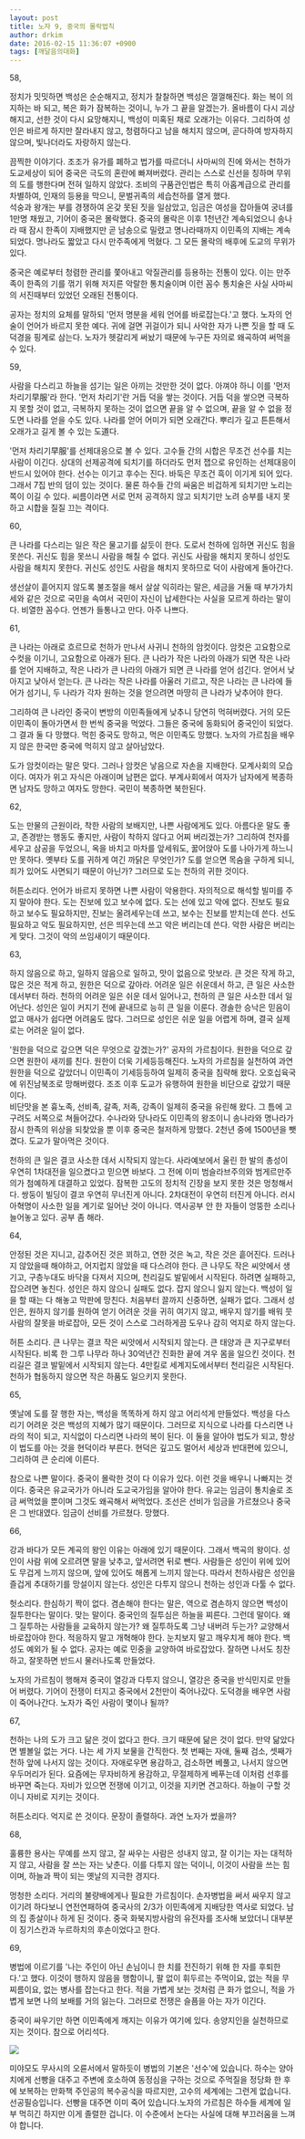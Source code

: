 ```yaml
---
layout: post
title: 노자 9, 중국의 몰락법칙
author: drkim
date: 2016-02-15 11:36:07 +0900
tags: [깨달음의대화]
---
```

58, 

  


정치가 밋밋하면 백성은 순순해지고, 정치가 찰찰하면 백성은 껄껄해진다. 화는 복이 의지하는 바 되고, 복은 화가 잠복하는 것이니, 누가 그 끝을 알겠는가. 올바름이 다시 괴상해지고, 선한 것이 다시 요망해지니, 백성이 미혹된 채로 오래가는 이유다. 그리하여 성인은 바르게 하지만 잘라내지 않고, 청렴하다고 남을 해치지 않으며, 곧다하여 방자하지 않으며, 빛나더라도 자랑하지 않는다.

  


끔찍한 이야기다. 조조가 유가를 폐하고 법가를 따르더니 사마씨의 진에 와서는 천하가 도교세상이 되어 중국은 극도의 혼란에 빠져버렸다. 관리는 스스로 신선을 칭하며 무위의 도를 행한다며 전혀 일하지 않았다. 조비의 구품관인법은 특히 아홉계급으로 관리를 차별하여, 인재의 등용을 막으니, 문벌귀족의 세습천하를 열게 했다.     
석숭과 왕개는 부를 경쟁하여 온갖 못된 짓을 일삼았고, 임금은 여성을 잡아들여 궁녀를 1만명 채웠고, 기어이 중국은 몰락했다. 중국의 몰락은 이후 1천년간 계속되었으니 송나라 때 잠시 한족이 지배했지만 곧 남송으로 밀렸고 명나라때까지 이민족의 지배는 계속되었다. 명나라도 짧았고 다시 만주족에게 먹혔다. 그 모든 몰락의 배후에 도교의 무위가 있다.   
      
중국은 예로부터 청렴한 관리를 쫓아내고 악질관리를 등용하는 전통이 있다. 이는 만주족이 한족의 기를 꺾기 위해 저지른 악랄한 통치술이며 이런 꼼수 통치술은 사실 사마씨의 서진때부터 있었던 오래된 전통이다.  
      
공자는 정치의 요체를 말하되 '먼저 명분을 세워 언어를 바로잡는다.'고 했다. 노자의 언술이 언어가 바르지 못한 예다. 귀에 걸면 귀걸이가 되니 사악한 자가 나쁜 짓을 할 때 도덕경을 핑계로 삼는다. 노자가 헷갈리게 써놨기 때문에 누구든 자의로 왜곡하여 써먹을 수 있다. 

  


59, 

  


사람을 다스리고 하늘을 섬기는 일은 아끼는 것만한 것이 없다. 아껴야 하니 이를 '먼저 차리기早服'라 한다. '먼저 차리기'란 거듭 덕을 쌓는 것이다. 거듭 덕을 쌓으면 극복하지 못할 것이 없고, 극복하지 못하는 것이 없으면 끝을 알 수 없으며, 끝을 알 수 없을 정도면 나라를 얻을 수도 있다. 나라를 얻어 어미가 되면 오래간다. 뿌리가 깊고 튼튼해서 오래가고 길게 볼 수 있는 도道다. 

  


'먼저 차리기早服'를 선제대응으로 볼 수 있다. 고수들 간의 시합은 무조건 선수를 치는 사람이 이긴다. 상대의 선제공격에 되치기를 하더라도 먼저 잽으로 유인하는 선제대응이 반드시 있어야 한다. 선수는 이기고 후수는 진다. 바둑은 무조건 흑이 이기게 되어 있다. 그래서 7집 반의 덤이 있는 것이다. 물론 하수들 간의 싸움은 비겁하게 되치기만 노리는 쪽이 이길 수 있다. 씨름이라면 서로 먼저 공격하지 않고 되치기만 노려 승부를 내지 못하고 시합을 질질 끄는 격이다. 

  


60, 

  


큰 나라를 다스리는 일은 작은 물고기를 삶듯이 한다. 도로서 천하에 임하면 귀신도 힘을 못쓴다. 귀신도 힘을 못쓰니 사람을 해칠 수 없다. 귀신도 사람을 해치지 못하니 성인도 사람을 해치지 못한다. 귀신도 성인도 사람을 해치지 못하므로 덕이 사람에게 돌아간다. 

  


생선살이 흩어지지 않도록 불조절을 해서 살살 익히라는 말은, 세금을 거둘 때 부가가치세와 같은 것으로 국민을 속여서 국민이 자신이 납세한다는 사실을 모르게 하라는 말이다. 비열한 꼼수다. 언젠가 들통나고 만다. 아주 나쁘다. 

  


61, 

  


큰 나라는 아래로 흐르므로 천하가 만나서 사귀니 천하의 암컷이다. 암컷은 고요함으로 수컷을 이기니, 고요함으로 아래가 된다. 큰 나라가 작은 나라의 아래가 되면 작은 나라를 얻어 지배하고, 작은 나라가 큰 나라의 아래가 되면 큰 나라를 얻어 섬긴다. 얻어서 낮아지고 낮아서 얻는다. 큰 나라는 작은 나라를 아울러 기르고, 작은 나라는 큰 나라에 들어가 섬기니, 두 나라가 각자 원하는 것을 얻으려면 마땅히 큰 나라가 낮추어야 한다. 

  


그리하여 큰 나라인 중국이 변방의 이민족들에게 낮추니 당연히 먹혀버렸다. 거의 모든 이민족이 돌아가면서 한 번씩 중국을 먹었다. 그들은 중국에 동화되어 중국인이 되었다. 그 결과 둘 다 망했다. 먹힌 중국도 망하고, 먹은 이민족도 망했다. 노자의 가르침을 배우지 않은 한국만 중국에 먹히지 않고 살아남았다.   
      
도가 암컷이라는 말은 맞다. 그러나 암컷은 낳음으로 자손을 지배한다. 모계사회의 모습이다. 여자가 위고 자식은 아래이며 남편은 없다. 부계사회에서 여자가 남자에게 복종하면 남자도 망하고 여자도 망한다. 국민이 복종하면 북한된다. 

  


62, 

  


도는 만물의 근원이라, 착한 사람의 보배지만, 나쁜 사람에게도 있다. 아름다운 말도 좋고, 존경받는 행동도 좋지만, 사람이 착하지 않다고 어찌 버리겠는가? 그리하여 천자를 세우고 삼공을 두었으니, 옥을 바치고 마차를 앞세워도, 꿇어앉아 도를 나아가게 하느니만 못하다. 옛부타 도를 귀하게 여긴 까닭은 무엇인가? 도를 얻으면 목숨을 구하게 되니, 죄가 있어도 사면되기 때문이 아닌가? 그러므로 도는 천하의 귀한 것이다. 

  


허튼소리다. 언어가 바르지 못하면 나쁜 사람이 악용한다. 자의적으로 해석할 빌미를 주지 말아야 한다. 도는 진보에 있고 보수에 없다. 도는 선에 있고 악에 없다. 진보도 필요하고 보수도 필요하지만, 진보는 올려세우는데 쓰고, 보수는 진보를 받치는데 쓴다. 선도 필요하고 악도 필요하지만, 선은 띄우는데 쓰고 악은 버리는데 쓴다. 악한 사람은 버리는게 맞다. 그것이 악의 쓰임새이기 때문이다. 

  


63, 

  


하지 않음으로 하고, 일하지 않음으로 일하고, 맛이 없음으로 맛보라. 큰 것은 작게 하고, 많은 것은 적게 하고, 원한은 덕으로 갚아라. 어려운 일은 쉬운데서 하고, 큰 일은 사소한 데서부터 하라. 천하의 어려운 일은 쉬운 데서 일어나고, 천하의 큰 일은 사소한 데서 일어난다. 성인은 일이 커지기 전에 끝내므로 능히 큰 일을 이룬다. 경솔한 승낙은 믿음이 없고 매사가 쉽다면 어려움도 많다. 그러므로 성인은 쉬운 일을 어렵게 하며, 결국 실제로는 어려운 일이 없다.

  


'원한을 덕으로 갚으면 덕은 무엇으로 갚겠는가?' 공자의 가르침이다. 원한을 덕으로 갚으면 원한이 새끼를 친다. 원한이 더욱 기세등등해진다. 노자의 가르침을 실천하여 과연 원한을 덕으로 갚았더니 이민족이 기세등등하여 일제히 중국을 침략해 왔다. 오호십육국에 위진남북조로 망해버렸다. 조조 이후 도교가 유행하여 원한을 비단으로 갚았기 때문이다.     
비단맛을 본 흉노족, 선비족, 갈족, 저족, 강족이 일제히 중국을 유린해 왔다. 그 틈에 고구려도 서쪽으로 쳐들어갔다. 수나라와 당나라도 이민족의 왕조이니 송나라와 명나라가 잠시 한족의 위상을 되찾았을 뿐 이후 중국은 철저하게 망했다. 2천년 중에 1500년을 뺏겼다. 도교가 말아먹은 것이다.   
      
천하의 큰 일은 결코 사소한 데서 시작되지 않는다. 사라예보에서 울린 한 발의 총성이 우연히 1차대전을 일으켰다고 믿으면 바보다. 그 전에 이미 범슬라브주의와 범게르만주의가 첨예하게 대결하고 있었다. 잠복한 고도의 정치적 긴장을 보지 못한 것은 멍청해서다. 쌍둥이 빌딩이 결코 우연히 무너진게 아니다. 2차대전이 우연히 터진게 아니다. 러시아혁명이 사소한 일을 계기로 일어난 것이 아니다. 역사공부 안 한 자들이 엉뚱한 소리나 늘어놓고 있다. 공부 좀 해라. 

  


64, 

  


안정된 것은 지니고, 감추어진 것은 꾀하고, 연한 것은 녹고, 작은 것은 흩어진다. 드러나지 않았을때 해야하고, 어지럽지 않았을 때 다스려야 한다. 큰 나무도 작은 씨앗에서 생기고, 구층누대도 바닥을 다져서 지으며, 천리길도 발밑에서 시작된다. 하려면 실패하고, 잡으려면 놓친다. 성인은 하지 않으니 실패도 없다. 잡지 않으니 잃지 않는다. 백성이 일을 할 때는 다 해놓고 막판에 망친다. 처음부터 끌까지 신중하면, 실패가 없다. 그래서 성인은, 원하지 않기를 원하여 얻기 어려운 것을 귀히 여기지 않고, 배우지 않기를 배워 뭇 사람의 잘못을 바로잡아, 모든 것이 스스로 그러하게끔 도우나 감히 억지로 하지 않는다.

  


허튼 소리다. 큰 나무는 결코 작은 씨앗에서 시작되지 않는다. 큰 태양과 큰 지구로부터 시작된다. 비록 한 그루 나무라 하나 30억년간 진화한 끝에 겨우 몸을 일으킨 것이다. 천리길은 결코 발밑에서 시작되지 않는다. 4만킬로 세계지도에서부터 천리길은 시작된다. 천하가 협동하지 않으면 작은 하품도 일으키지 못한다. 

  


65, 

  


옛날에 도를 잘 행한 자는, 백성을 똑똑하게 하지 않고 어리석게 만들었다. 백성을 다스리기 어려운 것은 백성의 지혜가 많기 때문이다. 그러므로 지식으로 나라를 다스리면 나라의 적이 되고, 지식없이 다스리면 나라의 복이 된다. 이 둘을 알아야 법도가 되고, 항상 이 법도를 아는 것을 현덕이라 부른다. 현덕은 깊고도 멀어서 세상과 반대편에 있으니, 그리하여 큰 순리에 이른다.

  


참으로 나쁜 말이다. 중국이 몰락한 것이 다 이유가 있다. 이런 것을 배우니 나빠지는 것이다. 중국은 유교국가가 아니라 도교국가임을 알아야 한다. 유교는 임금이 통치술로 조금 써먹었을 뿐이며 그것도 왜곡해서 써먹었다. 조선은 선비가 임금을 가르쳤으나 중국은 그 반대였다. 임금이 선비를 가르쳤다. 망했다. 

  


66, 

  


강과 바다가 모든 계곡의 왕인 이유는 아래에 있기 때문이다. 그래서 백곡의 왕이다. 성인이 사람 위에 오르려면 말을 낮추고, 앞서려면 뒤로 뺀다. 사람들은 성인이 위에 있어도 무겁게 느끼지 않으며, 앞에 있어도 해롭게 느끼지 않는다. 따라서 천하사람은 성인을 즐겁게 추대하기를 망설이지 않는다. 성인은 다투지 않으니 천하는 성인과 다툴 수 없다. 

  


헛소리다. 한심하기 짝이 없다. 겸손해야 한다는 말은, 역으로 겸손하지 않으면 백성이 질투한다는 말이다. 맞는 말이다. 중국인의 질투심은 하늘을 찌른다. 그런데 말이다. 왜 그 질투하는 사람들을 교육하지 않는가? 왜 질투하도록 그냥 내버려 두는가? 교양해서 바로잡아야 한다. 적응하지 말고 개혁해야 한다. 눈치보지 말고 깨우치게 해야 한다. 백성도 예외가 될 수 없다. 공자는 예로 민중을 교양하여 바로잡았다. 잘하면 나서도 칭찬하고, 잘못하면 반드시 물러나도록 만들었다.   
      
노자의 가르침이 행해져 중국이 열강과 다투지 않으니, 열강은 중국을 반식민지로 만들어 버렸다. 기어이 전쟁이 터지고 중국에서 2천만이 죽어나갔다. 도덕경을 배우면 사람이 죽어나간다. 노자가 죽인 사람이 몇이나 될까? 

  


67, 

  


천하는 나의 도가 크고 닮은 것이 없다고 한다. 크기 때문에 닮은 것이 없다. 만약 닮았다면 별볼일 없는 거다. 나는 세 가지 보물을 간직한다. 첫 번째는 자애, 둘째 검소, 셋째가 천하 앞에 나서지 않는 것이다. 자애로우면 용감하고, 검소하면 베풀고, 나서지 않으면 우두머리가 된다. 요즘에는 무자비하게 용감하고, 무절제하게 베푸는데 이처럼 선후를 바꾸면 죽는다. 자비가 있으면 전쟁에 이기고, 이것을 지키면 견고하다. 하늘이 구할 것이니 자비로 지키는 것이다. 

  


허튼소리다. 억지로 쓴 것이다. 문장이 졸렬하다. 과연 노자가 썼을까? 

  


68, 

  


훌륭한 용사는 무예를 쓰지 않고, 잘 싸우는 사람은 성내지 않고, 잘 이기는 자는 대적하지 않고, 사람을 잘 쓰는 자는 낮춘다. 이를 다투지 않는 덕이니, 이것이 사람을 쓰는 힘이며, 하늘과 짝이 되는 옛날의 지극한 경지다. 

  


멍청한 소리다. 거리의 불량배에게나 필요한 가르침이다. 손자병법을 써서 싸우지 않고 이기려 하다보니 연전연패하여 중국사의 2/3가 이민족에게 지배당한 역사로 되었다. 남의 집 종살이나 하게 된 것이다. 중국 화북지방사람의 유전자를 조사해 보았더니 대부분이 징기스칸과 누르하치의 후손이었다고 한다.

  


69, 

  


병법에 이르기를 '나는 주인이 아닌 손님이니 한 치를 전진하기 위해 한 자를 후퇴한다.'고 했다. 이것이 행하지 않음을 행함이니, 팔 없이 휘두르는 주먹이요, 없는 적을 무찌름이요, 없는 병사를 잡는다고 한다. 적을 가볍게 보는 것처럼 큰 화가 없으니, 적을 가볍게 보면 나의 보배를 거의 잃는다. 그러므로 전쟁은 슬픔을 아는 자가 이긴다. 

  


중국이 싸우기만 하면 이민족에게 깨지는 이유가 여기에 있다. 송양지인을 실천하므로 지는 것이다. 참으로 어리석다.

  



![](/files/attach/images/198/917/674/aDSC01523.JPG)   


  


미야모도 무사시의 오륜서에서 말하듯이 병법의 기본은 '선수'에 있습니다. 하수는 양아치에게 선빵을 대주고 주변에 호소하여 동정심을 구하는 것으로 주먹질을 정당화 한 후에 보복하는 만화책 주인공의 복수공식을 따르지만, 고수의 세계에는 그런게 없습니다. 선공필승입니다. 선빵을 대주면 이미 죽어 있습니다.노자의 가르침은 하수들 세계에 일부 먹히긴 하지만 이게 졸렬한 겁니다. 이 수준에서 논다는 사실에 대해 부끄러움을 느껴야 합니다.